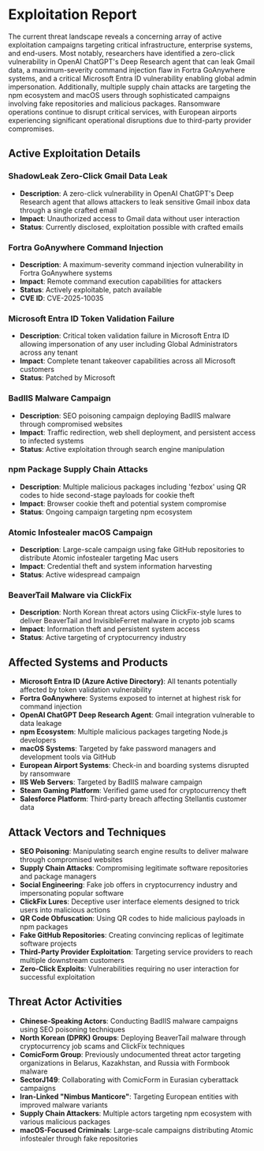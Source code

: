 # Exploitation Report

The current threat landscape reveals a concerning array of active exploitation campaigns targeting critical infrastructure, enterprise systems, and end-users. Most notably, researchers have identified a zero-click vulnerability in OpenAI ChatGPT's Deep Research agent that can leak Gmail data, a maximum-severity command injection flaw in Fortra GoAnywhere systems, and a critical Microsoft Entra ID vulnerability enabling global admin impersonation. Additionally, multiple supply chain attacks are targeting the npm ecosystem and macOS users through sophisticated campaigns involving fake repositories and malicious packages. Ransomware operations continue to disrupt critical services, with European airports experiencing significant operational disruptions due to third-party provider compromises.

## Active Exploitation Details

### ShadowLeak Zero-Click Gmail Data Leak
- **Description**: A zero-click vulnerability in OpenAI ChatGPT's Deep Research agent that allows attackers to leak sensitive Gmail inbox data through a single crafted email
- **Impact**: Unauthorized access to Gmail data without user interaction
- **Status**: Currently disclosed, exploitation possible with crafted emails

### Fortra GoAnywhere Command Injection
- **Description**: A maximum-severity command injection vulnerability in Fortra GoAnywhere systems
- **Impact**: Remote command execution capabilities for attackers
- **Status**: Actively exploitable, patch available
- **CVE ID**: CVE-2025-10035

### Microsoft Entra ID Token Validation Failure
- **Description**: Critical token validation failure in Microsoft Entra ID allowing impersonation of any user including Global Administrators across any tenant
- **Impact**: Complete tenant takeover capabilities across all Microsoft customers
- **Status**: Patched by Microsoft

### BadIIS Malware Campaign
- **Description**: SEO poisoning campaign deploying BadIIS malware through compromised websites
- **Impact**: Traffic redirection, web shell deployment, and persistent access to infected systems
- **Status**: Active exploitation through search engine manipulation

### npm Package Supply Chain Attacks
- **Description**: Multiple malicious packages including 'fezbox' using QR codes to hide second-stage payloads for cookie theft
- **Impact**: Browser cookie theft and potential system compromise
- **Status**: Ongoing campaign targeting npm ecosystem

### Atomic Infostealer macOS Campaign
- **Description**: Large-scale campaign using fake GitHub repositories to distribute Atomic infostealer targeting Mac users
- **Impact**: Credential theft and system information harvesting
- **Status**: Active widespread campaign

### BeaverTail Malware via ClickFix
- **Description**: North Korean threat actors using ClickFix-style lures to deliver BeaverTail and InvisibleFerret malware in crypto job scams
- **Impact**: Information theft and persistent system access
- **Status**: Active targeting of cryptocurrency industry

## Affected Systems and Products

- **Microsoft Entra ID (Azure Active Directory)**: All tenants potentially affected by token validation vulnerability
- **Fortra GoAnywhere**: Systems exposed to internet at highest risk for command injection
- **OpenAI ChatGPT Deep Research Agent**: Gmail integration vulnerable to data leakage
- **npm Ecosystem**: Multiple malicious packages targeting Node.js developers
- **macOS Systems**: Targeted by fake password managers and development tools via GitHub
- **European Airport Systems**: Check-in and boarding systems disrupted by ransomware
- **IIS Web Servers**: Targeted by BadIIS malware campaign
- **Steam Gaming Platform**: Verified game used for cryptocurrency theft
- **Salesforce Platform**: Third-party breach affecting Stellantis customer data

## Attack Vectors and Techniques

- **SEO Poisoning**: Manipulating search engine results to deliver malware through compromised websites
- **Supply Chain Attacks**: Compromising legitimate software repositories and package managers
- **Social Engineering**: Fake job offers in cryptocurrency industry and impersonating popular software
- **ClickFix Lures**: Deceptive user interface elements designed to trick users into malicious actions
- **QR Code Obfuscation**: Using QR codes to hide malicious payloads in npm packages
- **Fake GitHub Repositories**: Creating convincing replicas of legitimate software projects
- **Third-Party Provider Exploitation**: Targeting service providers to reach multiple downstream customers
- **Zero-Click Exploits**: Vulnerabilities requiring no user interaction for successful exploitation

## Threat Actor Activities

- **Chinese-Speaking Actors**: Conducting BadIIS malware campaigns using SEO poisoning techniques
- **North Korean (DPRK) Groups**: Deploying BeaverTail malware through cryptocurrency job scams and ClickFix techniques
- **ComicForm Group**: Previously undocumented threat actor targeting organizations in Belarus, Kazakhstan, and Russia with Formbook malware
- **SectorJ149**: Collaborating with ComicForm in Eurasian cyberattack campaigns
- **Iran-Linked "Nimbus Manticore"**: Targeting European entities with improved malware variants
- **Supply Chain Attackers**: Multiple actors targeting npm ecosystem with various malicious packages
- **macOS-Focused Criminals**: Large-scale campaigns distributing Atomic infostealer through fake repositories